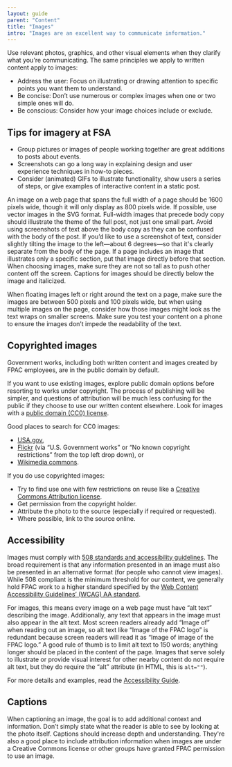 ```yaml
---
layout: guide
parent: "Content"
title: "Images"
intro: "Images are an excellent way to communicate information."
---
```


Use relevant photos, graphics, and other visual elements when they clarify what you're communicating. The same principles we apply to written content apply to images:

* Address the user: Focus on illustrating or drawing attention to specific points you want them to understand.
* Be concise: Don’t use numerous or complex images when one or two simple ones will do.
* Be conscious: Consider how your image choices include or exclude.

## Tips for imagery at FSA

* Group pictures or images of people working together are great additions to posts about events.
* Screenshots can go a long way in explaining design and user experience techniques in how-to pieces.
* Consider (animated) GIFs to illustrate functionality, show users a series of steps, or give examples of interactive content in a static post.

An image on a web page that spans the full width of a page should be 1600 pixels wide, though it will only display as 800 pixels wide. If possible, use vector images in the SVG format. Full-width images that precede body copy should illustrate the theme of the full post, not just one small part. Avoid using screenshots of text above the body copy as they can be confused with the body of the post. If you’d like to use a screenshot of text, consider slightly tilting the image to the left—about 6 degrees—so that it's clearly separate from the body of the page. If a page includes an image that illustrates only a specific section, put that image directly before that section. When choosing images, make sure they are not so tall as to push other content off the screen. Captions for images should be directly below the image and italicized.

When floating images left or right around the text on a page, make sure the images are between 500 pixels and 100 pixels wide, but when using multiple images on the page, consider how those images might look as the text wraps on smaller screens. Make sure you test your content on a phone to ensure the images don’t impede the readability of the text.

## Copyrighted images

Government works, including both written content and images created by FPAC employees, are in the public domain by default.

If you want to use existing images, explore public domain options before resorting to works under copyright. The process of publishing will be simpler, and questions of attribution will be much less confusing for the public if they choose to use our written content elsewhere. Look for images with a [public domain (CC0) license](https://creativecommons.org/about/cc0).

Good places to search for CC0 images:

* [USA.gov](https://search.usa.gov/search/images?affiliate=usagov&query=),
* [Flickr](https://www.flickr.com/search/?text=cats&license=8) (via “U.S. Government works” or “No known copyright restrictions” from the top left drop down), or
* [Wikimedia commons](https://commons.wikimedia.org/wiki/Category:Public_domain).

If you do use copyrighted images:

* Try to find use one with few restrictions on reuse like a [Creative Commons Attribution license](http://creativecommons.org/licenses/#the-licenses).
* Get permission from the copyright holder.
* Attribute the photo to the source (especially if required or requested).
* Where possible, link to the source online.

## Accessibility

Images must comply with [508 standards and accessibility guidelines](https://www.section508.gov/summary-section508-standards). The broad requirement is that any information presented in an image must also be presented in an alternative format (for people who cannot view images). While 508 compliant is the minimum threshold for our content, we generally hold FPAC work to a higher standard specified by the [Web Content Accessibility Guidelines’ (WCAG) AA standard](https://www.w3.org/WAI/intro/wcag.php).

For images, this means every image on a web page must have “alt text” describing the image. Additionally, any text that appears in the image must also appear in the alt text. Most screen readers already add “Image of” when reading out an image, so alt text like “Image of the FPAC logo” is redundant because screen readers will read it as “Image of image of the FPAC logo.” A good rule of thumb is to limit alt text to 150 words; anything longer should be placed in the content of the page. Images that serve solely to illustrate or provide visual interest for other nearby content do not require alt text, but they do require the “alt” attribute (in HTML, this is `alt=""`).

For more details and examples, read the [Accessibility Guide](../accessibility/images).

## Captions

When captioning an image, the goal is to add additional context and information. Don’t simply state what the reader is able to see by looking at the photo itself. Captions should increase depth and understanding. They're also a good place to include attribution information when images are under a Creative Commons license or other groups have granted FPAC permission to use an image.
